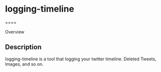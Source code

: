 # logging-timeline

====

Overview

## Description

logging-timeline is a tool that logging your twitter timeline.
Deleted Tweets, Images, and so on.
